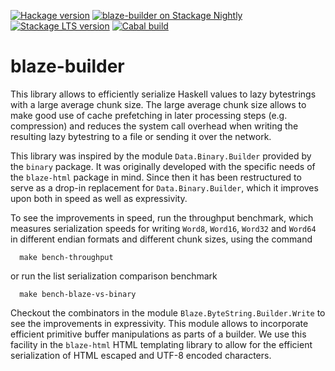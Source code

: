 [![Hackage version](https://img.shields.io/hackage/v/blaze-builder.svg?label=Hackage&color=informational)](http://hackage.haskell.org/package/blaze-builder)
[![blaze-builder on Stackage Nightly](https://stackage.org/package/blaze-builder/badge/nightly)](https://stackage.org/nightly/package/blaze-builder)
[![Stackage LTS version](https://www.stackage.org/package/blaze-builder/badge/lts?label=Stackage)](https://www.stackage.org/package/blaze-builder)
[![Cabal build](https://github.com/blaze-builder/blaze-builder/workflows/Haskell-CI/badge.svg)](https://github.com/blaze-builder/blaze-builder/actions)

blaze-builder
=============

This library allows to efficiently serialize Haskell values to lazy bytestrings
with a large average chunk size. The large average chunk size allows to make
good use of cache prefetching in later processing steps (e.g. compression) and
reduces the system call overhead when writing the resulting lazy bytestring to a
file or sending it over the network.

This library was inspired by the module `Data.Binary.Builder` provided by the
`binary` package. It was originally developed with the specific needs of the
`blaze-html` package in mind. Since then it has been restructured to serve as a
drop-in replacement for `Data.Binary.Builder`, which it improves upon both in
speed as well as expressivity.

To see the improvements in speed, run the throughput benchmark, which measures
serialization speeds for writing `Word8`, `Word16`, `Word32` and `Word64` in different
endian formats and different chunk sizes, using the command
```
  make bench-throughput
```
or run the list serialization comparison benchmark
```
  make bench-blaze-vs-binary
```
Checkout the combinators in the module `Blaze.ByteString.Builder.Write` to see
the improvements in expressivity. This module allows to incorporate efficient
primitive buffer manipulations as parts of a builder. We use this facility
in the `blaze-html` HTML templating library to allow for the efficient
serialization of HTML escaped and UTF-8 encoded characters.
